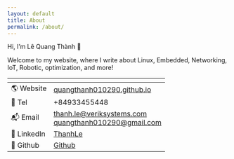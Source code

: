 ```yaml
---
layout: default
title: About
permalink: /about/
---
```


Hi, I’m Lê Quang Thành 👋

Welcome to my website, where I write about Linux, Embedded, Networking, IoT, Robotic, optimization, and more!

<table class="project_table">
  <thead>
    <tr>
      <th></th>
      <th></th>
    </tr>
  </thead>

  <tbody>
    <tr>
        <td>🌎 Website</td>
        <td><a href="https://quangthanh010290.github.io">quangthanh010290.github.io</a></td>
    </tr>
    <tr>
        <td>📲 Tel</td>
        <td>+84933455448</td>
    </tr>
    <tr>
        <td>📬 Email</td>
        <td><a target="_blank" href="mailto:thanh.le@veriksystems.com">thanh.le@veriksystems.com</a><br><a target="_blank" href="mailto:quangthanh010290@gmail.com">quangthanh010290@gmail.com</a></td>
    </tr>
    <tr>
        <td>💼 LinkedIn</td>
        <td><a target="_blank" href="https://www.linkedin.com/in/thanhledotme/">ThanhLe</a></td>
    </tr>
    <tr>
        <td>🍻 Github </td>
        <td><a target="_blank" href="https://github.com/quangthanh010290">Github</a></td>
    </tr>
  </tbody>
</table>
